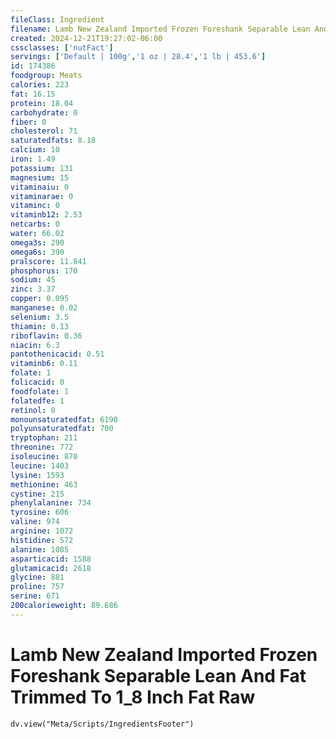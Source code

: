 ```yaml
---
fileClass: Ingredient
filename: Lamb New Zealand Imported Frozen Foreshank Separable Lean And Fat Trimmed To 1_8 Inch Fat Raw
created: 2024-12-21T19:27:02-06:00
cssclasses: ['nutFact']
servings: ['Default | 100g','1 oz | 28.4','1 lb | 453.6']
id: 174386
foodgroup: Meats
calories: 223
fat: 16.15
protein: 18.04
carbohydrate: 0
fiber: 0
cholesterol: 71
saturatedfats: 8.18
calcium: 10
iron: 1.49
potassium: 131
magnesium: 15
vitaminaiu: 0
vitaminarae: 0
vitaminc: 0
vitaminb12: 2.53
netcarbs: 0
water: 66.02
omega3s: 290
omega6s: 390
pralscore: 11.841
phosphorus: 170
sodium: 45
zinc: 3.37
copper: 0.095
manganese: 0.02
selenium: 3.5
thiamin: 0.13
riboflavin: 0.36
niacin: 6.3
pantothenicacid: 0.51
vitaminb6: 0.11
folate: 1
folicacid: 0
foodfolate: 1
folatedfe: 1
retinol: 0
monounsaturatedfat: 6190
polyunsaturatedfat: 700
tryptophan: 211
threonine: 772
isoleucine: 870
leucine: 1403
lysine: 1593
methionine: 463
cystine: 215
phenylalanine: 734
tyrosine: 606
valine: 974
arginine: 1072
histidine: 572
alanine: 1085
asparticacid: 1588
glutamicacid: 2618
glycine: 881
proline: 757
serine: 671
200calorieweight: 89.686
---
```


# Lamb New Zealand Imported Frozen Foreshank Separable Lean And Fat Trimmed To 1_8 Inch Fat Raw

```dataviewjs
dv.view("Meta/Scripts/IngredientsFooter")
```